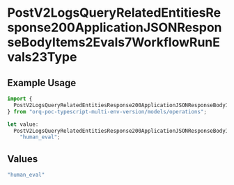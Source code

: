# PostV2LogsQueryRelatedEntitiesResponse200ApplicationJSONResponseBodyItems2Evals7WorkflowRunEvals23Type

## Example Usage

```typescript
import {
  PostV2LogsQueryRelatedEntitiesResponse200ApplicationJSONResponseBodyItems2Evals7WorkflowRunEvals23Type,
} from "orq-poc-typescript-multi-env-version/models/operations";

let value:
  PostV2LogsQueryRelatedEntitiesResponse200ApplicationJSONResponseBodyItems2Evals7WorkflowRunEvals23Type =
    "human_eval";
```

## Values

```typescript
"human_eval"
```
